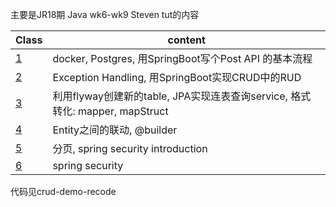 主要是JR18期 Java wk6-wk9 Steven tut的内容



| Class | content |
| ----- | ------- |
| [1](./SpringBoot1.md) | docker, Postgres, 用SpringBoot写个Post API 的基本流程 |
| [2](./SpringBoot2.md) | Exception Handling, 用SpringBoot实现CRUD中的RUD |
| [3](./SpringBoot3.md) | 利用flyway创建新的table, JPA实现连表查询service,  格式转化: mapper, mapStruct |
| [4](./SpringBoot4.md) | Entity之间的联动, @builder |
| [5](./SpringBoot5.md) | 分页, spring security introduction |
| [6](./SpringBoot6.md) | spring security |



代码见crud-demo-recode

